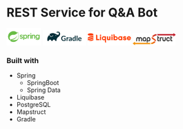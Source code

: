 # REST Service for Q&A Bot

<img src="springio.png" width="80" alt="Spring"> <img src="gradle.png" width="100" alt="Spring"> <img src="liquibase.png" width="100" alt="Liquibase"> <img src="mapstruct.png" width="100" alt="Mapstruct">

### Built with
 - Spring
   - SpringBoot
   - Spring Data
 - Liquibase
 - PostgreSQL
 - Mapstruct
 - Gradle
